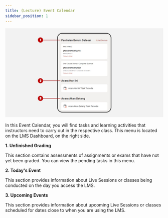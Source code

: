 ```yaml
---
title: (Lecture) Event Calendar
sidebar_position: 1
---
```

![](/img/degree-lecture-event-calendar-2.jpg)

In this Event Calendar, you will find tasks and learning activities that instructors need to carry out in the respective class. This menu is located on the LMS Dashboard, on the right side.

**1. Unfinished Grading**

This section contains assessments of assignments or exams that have not yet been graded. You can view the pending tasks in this menu.

**2. Today's Event**

This section provides information about Live Sessions or classes being conducted on the day you access the LMS.

**3. Upcoming Events**

This section provides information about upcoming Live Sessions or classes scheduled for dates close to when you are using the LMS.
